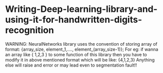 # Writing-Deep-learning-library-and-using-it-for-handwritten-digits-recognition
WARNING: NeuralNetworks library uses the convention of storing array of format:
{array_size, element_1,...., element_(array_size-1)};
For eg: if wanna an array like { 1,2,3 } to some function of this library then you have to modify it in above mentioned format which will be like: {4,1,2,3}
Anything else will raise and error or may lead even to segmentation fault!!
